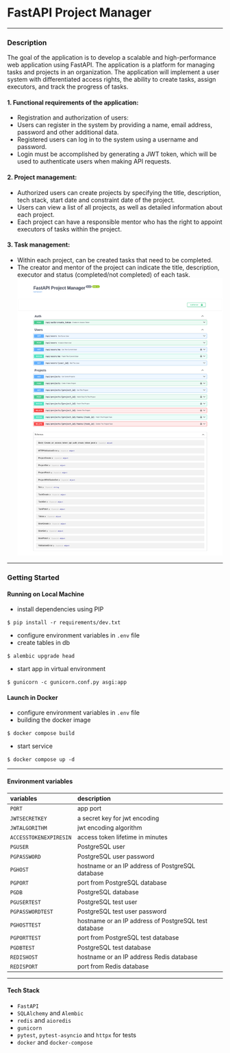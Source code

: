 # FastAPI Project Manager
___
### Description
The goal of the application is to develop a scalable and high-performance web application using FastAPI. The application is a platform for managing tasks and projects in an organization. The application will implement a user system with differentiated access rights, the ability to create tasks, assign executors, and track the progress of tasks.
#### 1. Functional requirements of the application:
- Registration and authorization of users:
- Users can register in the system by providing a name, email address, password and other additional data.
- Registered users can log in to the system using a username and password.
- Login must be accomplished by generating a JWT token, which will be used to authenticate users when making API requests.
#### 2. Project management:
- Authorized users can create projects by specifying the title, description, tech stack, start date and constraint date of the project.
- Users can view a list of all projects, as well as detailed information about each project.
- Each project can have a responsible mentor who has the right to appoint executors of tasks within the project.
#### 3. Task management:
- Within each project, can be created tasks that need to be completed.
- The creator and mentor of the project can indicate the title, description, executor and status (completed/not completed) of each task.
![](img/app.png)
___
### Getting Started
#### Running on Local Machine
+ install dependencies using PIP
````
$ pip install -r requirements/dev.txt 
````
+ configure environment variables in `.env` file
+ create tables in db
````
$ alembic upgrade head 
````
+ start app in virtual environment
````
$ gunicorn -c gunicorn.conf.py asgi:app
````
#### Launch in Docker
+ configure environment variables in `.env` file
+ building the docker image
````
$ docker compose build
````
+ start service
````
$ docker compose up -d
````
____
#### Environment variables
| variables              | description                                           |
|:-----------------------|:------------------------------------------------------|
| `PORT`                 | app port                                              |
| `JWTSECRETKEY`         | a secret key for jwt encoding                         |
| `JWTALGORITHM`         | jwt encoding algorithm                                |
| `ACCESSTOKENEXPIRESIN` | access token lifetime in minutes                      |
| `PGUSER`               | PostgreSQL user                                       |
| `PGPASSWORD`           | PostgreSQL user password                              |
| `PGHOST`               | hostname or an IP address of PostgreSQL database      |
| `PGPORT`               | port from PostgreSQL database                         |
| `PGDB`                 | PostgreSQL database                                   |
| `PGUSERTEST`           | PostgreSQL test user                                  |
| `PGPASSWORDTEST`       | PostgreSQL test user password                         |
| `PGHOSTTEST`           | hostname or an IP address of PostgreSQL test database |
| `PGPORTTEST`           | port from PostgreSQL test database                    |
| `PGDBTEST`             | PostgreSQL test database                              |
| `REDISHOST`            | hostname or an IP address Redis database              |
| `REDISPORT`            | port from Redis database                              |
____
#### Tech Stack
+ `FastAPI`
+ `SQLAlchemy` and `Alembic`
+ `redis` and `aioredis`
+ `gunicorn`
+ `pytest`, `pytest-asyncio` and `httpx` for tests
+ `docker` and `docker-compose`